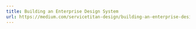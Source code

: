 ```yaml
---
title: Building an Enterprise Design System
url: https://medium.com/servicetitan-design/building-an-enterprise-design-system-f0fe74e7fac
---
```

